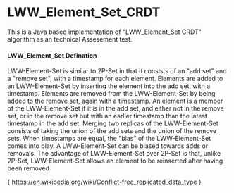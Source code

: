 # LWW_Element_Set_CRDT

This is a Java based implementation of "LWW_Element_Set CRDT" algorithm as an technical Assesement test.

#### LWW_Element_Set Defination

LWW-Element-Set is similar to 2P-Set in that it consists of an "add set" and a "remove set", with a timestamp for each element.
Elements are added to an LWW-Element-Set by inserting the element into the add set, with a timestamp. 
Elements are removed from the LWW-Element-Set by being added to the remove set, again with a timestamp. 
An element is a member of the LWW-Element-Set if it is in the add set, and either not in the remove set, 
or in the remove set but with an earlier timestamp than the latest timestamp in the add set. 
Merging two replicas of the LWW-Element-Set consists of taking the union of the add sets and the union of the remove sets. 
When timestamps are equal, the "bias" of the LWW-Element-Set comes into play. 
A LWW-Element-Set can be biased towards adds or removals. 
The advantage of LWW-Element-Set over 2P-Set is that, unlike 2P-Set, LWW-Element-Set allows an element to be reinserted 
after having been removed

{
https://en.wikipedia.org/wiki/Conflict-free_replicated_data_type
}
